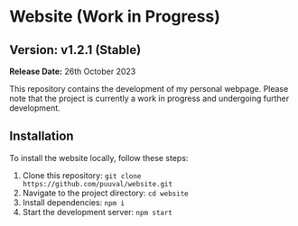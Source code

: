 # Website (Work in Progress)

## Version: v1.2.1 (Stable)

**Release Date:** 26th October 2023

This repository contains the development of my personal webpage. Please note that the project is currently a work in progress and undergoing further development. 

## Installation
To install the website locally, follow these steps:

1. Clone this repository: `git clone https://github.com/puuval/website.git`
2. Navigate to the project directory: `cd website`
3. Install dependencies: `npm i`
4. Start the development server: `npm start`
